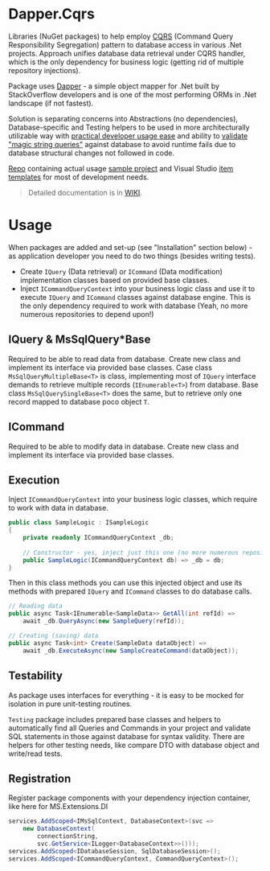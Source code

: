 # Dapper.Cqrs

Libraries (NuGet packages) to help employ [CQRS](https://martinfowler.com/bliki/CQRS.html) (Command Query Responsibility Segregation) pattern to database access in various .Net projects. Approach unifies database data retrieval under CQRS handler, which is the only dependency for business logic (getting rid of multiple repository injections).

Package uses [Dapper](https://stackexchange.github.io/Dapper/) - a simple object mapper for .Net built by StackOverflow developers and is one of the most performing ORMs in .Net landscape (if not fastest).

Solution is separating concerns into Abstractions (no dependencies), Database-specific and Testing helpers to be used in more architecturally utilizable way with [practical developer usage ease](https://github.com/salixzs/Dapper.Cqrs/wiki/Productivity) and ability to [validate "magic string queries"](https://github.com/salixzs/Dapper.Cqrs/wiki/QueryTesting) against database to avoid runtime fails due to database structural changes not followed in code.

[Repo](https://github.com/salixzs/Dapper.Cqrs) containing actual usage [sample project](https://github.com/salixzs/Dapper.Cqrs/wiki/AspNet5ApiSample) and Visual Studio [item templates](https://github.com/salixzs/Dapper.Cqrs/wiki/Productivity#provided-templates) for most of development needs.

> Detailed documentation is in [WIKI](https://github.com/salixzs/Dapper.Cqrs/wiki).

# Usage

When packages are added and set-up (see "Installation" section below) - as application developer you need to do two things (besides writing tests).

* Create `IQuery` (Data retrieval) or `ICommand` (Data modification) implementation classes based on provided base classes.
* Inject `ICommandQueryContext` into your business logic class and use it to execute `IQuery` and `ICommand` classes against database engine. This is the only dependency required to work with database (Yeah, no more numerous repositories to depend upon!)

## IQuery & MsSqlQuery*Base
Required to be able to read data from database. Create new class and implement its interface via provided base classes.
Case class `MsSqlQueryMultipleBase<T>` is class, implementing most of `IQuery` interface demands to retrieve multiple records (`IEnumerable<T>`) from database.
Base class `MsSqlQuerySingleBase<T>` does the same, but to retrieve only one record mapped to database poco object `T`.

## ICommand
Required to be able to modify data in database. Create new class and implement its interface via provided base classes.

## Execution
Inject `ICommandQueryContext` into your business logic classes, which require to work with data in database.
```csharp
public class SampleLogic : ISampleLogic
{
    private readonly ICommandQueryContext _db;
    
    // Constructor - yes, inject just this one (no more numerous repositories!)
    public SampleLogic(ICommandQueryContext db) => _db = db;
}
```

Then in this class methods you can use this injected object and use its methods with prepared `IQuery` and `ICommand` classes to do database calls.

```csharp
// Reading data
public async Task<IEnumerable<SampleData>> GetAll(int refId) => 
    await _db.QueryAsync(new SampleQuery(refId));

// Creating (saving) data
public async Task<int> Create(SampleData dataObject) => 
    await _db.ExecuteAsync(new SampleCreateCommand(dataObject));
```

## Testability
As package uses interfaces for everything - it is easy to be mocked for isolation in pure unit-testing routines.

`Testing` package includes prepared base classes and helpers to automatically find all Queries and Commands in your project and validate SQL statements in those against database for syntax validity. There are helpers for other testing needs, like compare DTO with database object and write/read tests.

## Registration
Register package components with your dependency injection container, like here for MS.Extensions.DI
```csharp
services.AddScoped<IMsSqlContext, DatabaseContext>(svc =>
    new DatabaseContext(
        connectionString,
        svc.GetService<ILogger<DatabaseContext>>()));
services.AddScoped<IDatabaseSession, SqlDatabaseSession>();
services.AddScoped<ICommandQueryContext, CommandQueryContext>();
```
